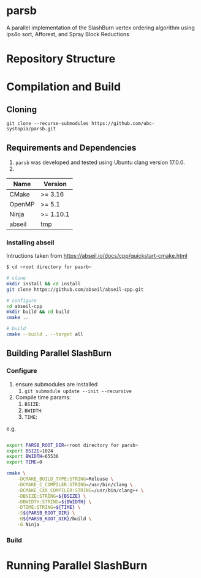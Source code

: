 # parsb
A parallel implementation of the SlashBurn vertex ordering algorithm using ips4o sort, Afforest, and Spray Block Reductions



# Repository Structure

# Compilation and Build

## Cloning

`git clone --recurse-submodules https://github.com/ubc-systopia/parsb.git`

## Requirements and Dependencies

1. `parsb` was developed and tested using Ubuntu clang version 17.0.0.
2. 
| Name   | Version |
| ------ | ------- |
| CMake  | >= 3.16 |
| OpenMP | >= 5.1  |
| Ninja  | >= 1.10.1  |
| abseil | tmp     |


### Installing abseil
Intructions taken from https://abseil.io/docs/cpp/quickstart-cmake.html


```bash
$ cd <root directory for pasrb>

# clone
mkdir install && cd install
git clone https://github.com/abseil/abseil-cpp.git

# configure
cd abseil-cpp
mkdir build && cd build
cmake ..

# build
cmake --build . --target all
```

## Building Parallel SlashBurn

### Configure
1. ensure submodules are installed
   1. `git submodule update --init --recursive`
2. Compile time params:
   1. `BSIZE`: 
   2. `BWIDTH`: 
   3. `TIME`:

e.g.
```bash

export PARSB_ROOT_DIR=<root directory for parsb>
export BSIZE=1024
export BWIDTH=65536
export TIME=0

cmake \
    -DCMAKE_BUILD_TYPE:STRING=Release \
    -DCMAKE_C_COMPILER:STRING=/usr/bin/clang \
    -DCMAKE_CXX_COMPILER:STRING=/usr/bin/clang++ \
    -DBSIZE:STRING=${BSIZE} \
    -DBWIDTH:STRING=${BWIDTH} \
    -DTIME:STRING=${TIME} \
    -S${PARSB_ROOT_DIR} \
    -B${PARSB_ROOT_DIR}/build \
    -G Ninja

```

### Build


# Running Parallel SlashBurn